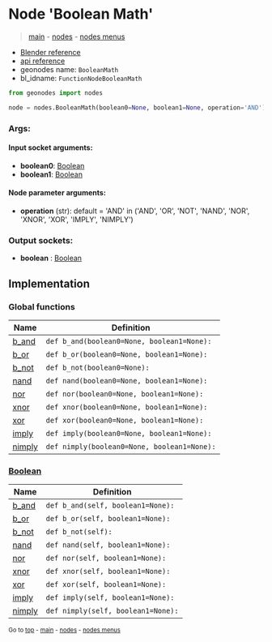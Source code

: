 # Node 'Boolean Math'

> [main](../structure.md) - [nodes](nodes.md) - [nodes menus](nodes_menus.md)

- [Blender reference](https://docs.blender.org/manual/en/latest/modeling/geometry_nodes/utilities/boolean_math.html)
- [api reference](https://docs.blender.org/api/current/bpy.types.FunctionNodeBooleanMath.html)
- geonodes name: `BooleanMath`
- bl_idname: `FunctionNodeBooleanMath`

```python
from geonodes import nodes

node = nodes.BooleanMath(boolean0=None, boolean1=None, operation='AND')
```

### Args:

#### Input socket arguments:

- **boolean0**: [Boolean](Boolean.md)
- **boolean1**: [Boolean](Boolean.md)

#### Node parameter arguments:

- **operation** (str): default = 'AND' in ('AND', 'OR', 'NOT', 'NAND', 'NOR', 'XNOR', 'XOR', 'IMPLY', 'NIMPLY')

### Output sockets:

- **boolean** : [Boolean](Boolean.md)

## Implementation

### Global functions

| Name | Definition |
|------|------------|
 | [b_and](A.md#b_and) | `def b_and(boolean0=None, boolean1=None):` |
 | [b_or](A.md#b_or) | `def b_or(boolean0=None, boolean1=None):` |
 | [b_not](A.md#b_not) | `def b_not(boolean0=None):` |
 | [nand](A.md#nand) | `def nand(boolean0=None, boolean1=None):` |
 | [nor](A.md#nor) | `def nor(boolean0=None, boolean1=None):` |
 | [xnor](A.md#xnor) | `def xnor(boolean0=None, boolean1=None):` |
 | [xor](A.md#xor) | `def xor(boolean0=None, boolean1=None):` |
 | [imply](A.md#imply) | `def imply(boolean0=None, boolean1=None):` |
 | [nimply](A.md#nimply) | `def nimply(boolean0=None, boolean1=None):` |

### [Boolean](Boolean.md)

| Name | Definition |
|------|------------|
 | [b_and](Boolean.md#b_and) | `def b_and(self, boolean1=None):` |
 | [b_or](Boolean.md#b_or) | `def b_or(self, boolean1=None):` |
 | [b_not](Boolean.md#b_not) | `def b_not(self):` |
 | [nand](Boolean.md#nand) | `def nand(self, boolean1=None):` |
 | [nor](Boolean.md#nor) | `def nor(self, boolean1=None):` |
 | [xnor](Boolean.md#xnor) | `def xnor(self, boolean1=None):` |
 | [xor](Boolean.md#xor) | `def xor(self, boolean1=None):` |
 | [imply](Boolean.md#imply) | `def imply(self, boolean1=None):` |
 | [nimply](Boolean.md#nimply) | `def nimply(self, boolean1=None):` |

<sub>Go to [top](#node-{wnode.bnode.name}) - [main](../structure.md) - [nodes](nodes.md) - [nodes menus](nodes_menus.md)</sub>

